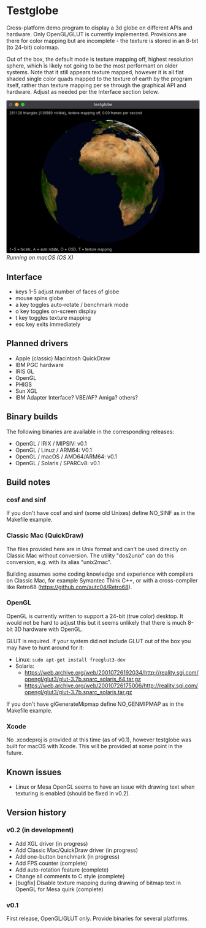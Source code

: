 # Testglobe
Cross-platform demo program to display a 3d globe on different APIs and hardware. Only OpenGL/GLUT is currently implemented. Provisions are there for color mapping but are incomplete - the texture is stored in an 8-bit (to 24-bit) colormap.

Out of the box, the default mode is texture mapping off, highest resolution sphere, which is likely not going to be the most performant on older systems. Note that it still appears texture mapped, however it is all flat shaded single color quads mapped to the texture of earth by the program itself, rather than texture mapping per se through the graphical API and hardware. Adjust as needed per the Interface section below.

![alt text](https://github.com/trguhq/testglobe/blob/main/testglobe.png?raw=true)
*Running on macOS (OS X)*

## Interface
* keys 1-5 adjust number of faces of globe
* mouse spins globe
* a key toggles auto-rotate / benchmark mode
* o key toggles on-screen display
* t key toggles texture mapping
* esc key exits immediately
  
## Planned drivers
* Apple (classic) Macintosh QuickDraw
* IBM PGC hardware
* IRIS GL
* OpenGL
* PHIGS
* Sun XGL
* IBM Adapter Interface? VBE/AF? Amiga? others?

## Binary builds
The following binaries are available in the corresponding releases:
* OpenGL / IRIX / MIPSIV: v0.1
* OpenGL / Linuz / ARM64: V0.1
* OpenGL / macOS / AMD64/ARM64: v0.1
* OpenGL / Solaris / SPARCv8: v0.1

## Build notes
### cosf and sinf
If you don't have cosf and sinf (some old Unixes) define NO_SINF as in the Makefile example.
### Classic Mac (QuickDraw)
The files provided here are in Unix format and can't be used directly on Classic Mac without conversion. The utility "dos2unix" can do this conversion, e.g. with its alias "unix2mac".

Building assumes some coding knowledge and experience with compilers on Classic Mac, for example Symantec Think C++, or with a cross-compiler like Retro68 (https://github.com/autc04/Retro68).
### OpenGL
OpenGL is currently written to support a 24-bit (true color) desktop. It would not be hard to adjust this but it seems unlikely that there is much 8-bit 3D hardware with OpenGL.

GLUT is required. If your system did not include GLUT out of the box you may have to hunt around for it:
* Linux: ```sudo apt-get install freeglut3-dev```
* Solaris:
    * https://web.archive.org/web/20010726192034/http://reality.sgi.com/opengl/glut3/glut-3.7b.sparc_solaris_64.tar.gz
    * https://web.archive.org/web/20010726175006/http://reality.sgi.com/opengl/glut3/glut-3.7b.sparc_solaris.tar.gz
      
If you don't have glGenerateMipmap define NO_GENMIPMAP as in the Makefile example.
### Xcode
No .xcodeproj is provided at this time (as of v0.1), however testglobe was built for macOS with Xcode. This will be provided at some point in the future.
## Known issues
* Linux or Mesa OpenGL seems to have an issue with drawing text when texturing is enabled (should be fixed in v0.2).

## Version history

### v0.2 (in development)
* Add XGL driver (in progress)
* Add Classic Mac/QuickDraw driver (in progress)
* Add one-button benchmark (in progress)
* Add FPS counter (complete)
* Add auto-rotation feature (complete)
* Change all comments to C style (complete)
* [bugfix] Disable texture mapping during drawing of bitmap text in OpenGL for Mesa quirk (complete)

### v0.1
First release, OpenGL/GLUT only. Provide binaries for several platforms.

